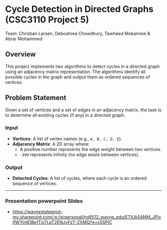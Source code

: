 # Cycle Detection in Directed Graphs (CSC3110 Project 5)
Team: Christian Larsen, Deboshree Chowdhury, Tawheed Mokamme & Abrar Mohammed​ 
## Overview
This project implements two algorithms to detect cycles in a directed graph using an adjacency matrix representation. The algorithms identify all possible cycles in the graph and output them as ordered sequences of vertices.

## Problem Statement
Given a set of vertices and a set of edges in an adjacency matrix, the task is to determine all existing cycles (if any) in a directed graph.

### Input
- **Vertices**: A list of vertex names (e.g., `A, B, C, D, E`).
- **Adjacency Matrix**: A 2D array where:
  - A positive number represents the edge weight between two vertices.
  - `-999` represents infinity (no edge exists between vertices).

### Output
- **Detected Cycles**: A list of cycles, where each cycle is an ordered sequence of vertices.

---

### Presentation powerpoint Slides
- https://waynestateprod-my.sharepoint.com/:p:/g/personal/hg9512_wayne_edu/ETIUk5ANM_JPicjfWYintEIBe1Tzj7LpT2ENJyFzT-ZXMQ?e=x5SPlC
